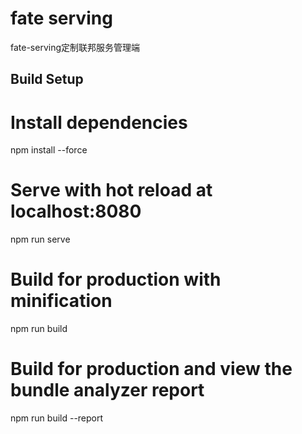 # fate serving
fate-serving定制联邦服务管理端

## Build Setup

# Install dependencies
npm install --force

# Serve with hot reload at localhost:8080
npm run serve

# Build for production with minification
npm run build

# Build for production and view the bundle analyzer report
npm run build --report
```


